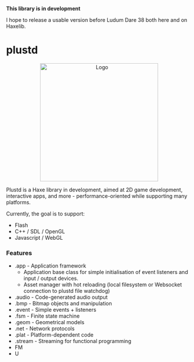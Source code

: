 **This library is in development**

I hope to release a usable version before Ludum Dare 38 both here and on Haxelib.

# plustd #

<center><img src="https://rawgithub.com/Aurel300/plustd/assets/logo/logo.svg" alt="Logo" width="320"></center>

Plustd is a Haxe library in development, aimed at 2D game development, interactive apps, and more - performance-oriented while supporting many platforms.

Currently, the goal is to support:

 - Flash
 - C++ / SDL / OpenGL
 - Javascript / WebGL

### Features ###

 - .app - Application framework
   - Application base class for simple initialisation of event listeners and input / output devices.
   - Asset manager with hot reloading (local filesystem or Websocket connection to plustd file watchdog)
 - .audio - Code-generated audio output
 - .bmp - Bitmap objects and manipulation
 - .event - Simple events + listeners
 - .fsm - Finite state machine
 - .geom - Geometrical models
 - .net - Network protocols
 - .plat - Platform-dependent code
 - .stream - Streaming for functional programming
 - FM
 - U